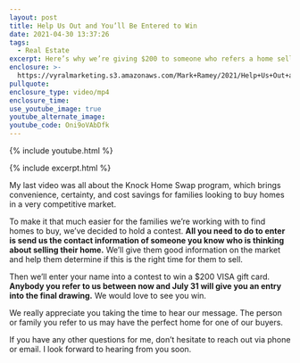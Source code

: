 ```yaml
---
layout: post
title: Help Us Out and You’ll Be Entered to Win
date: 2021-04-30 13:37:26
tags:
  - Real Estate
excerpt: Here’s why we’re giving $200 to someone who refers a home seller to us.
enclosure: >-
  https://vyralmarketing.s3.amazonaws.com/Mark+Ramey/2021/Help+Us+Out+and+You%E2%80%99ll+Be+Entered+to+Win.mp4
pullquote:
enclosure_type: video/mp4
enclosure_time:
use_youtube_image: true
youtube_alternate_image:
youtube_code: Oni9oVAbDfk
---
```

{% include youtube.html %}

{% include excerpt.html %}

My last video was all about the Knock Home Swap program, which brings convenience, certainty, and cost savings for families looking to buy homes in a very competitive market.&nbsp;

To make it that much easier for the families we’re working with to find homes to buy, we’ve decided to hold a contest. **All you need to do to enter is send us the contact information of someone you know who is thinking about selling their home.** We’ll give them good information on the market and help them determine if this is the right time for them to sell.&nbsp;

Then we’ll enter your name into a contest to win a $200 VISA gift card. **Anybody you refer to us between now and July 31 will give you an entry into the final drawing.** We would love to see you win.&nbsp;

We really appreciate you taking the time to hear our message. The person or family you refer to us may have the perfect home for one of our buyers.

If you have any other questions for me, don’t hesitate to reach out via phone or email. I look forward to hearing from you soon.
